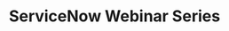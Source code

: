 ---
title: ServiceNow Webinar Series
description: The ITVMO in collaboration with ServiceNow held 6 webinars  to discuss topics identified by federal agencies.
external_url: community.max.gov/display/Egov/7.+ServiceNow
content_tags:
type: link
filters: acquisition-best-practices oem-vendor-initiatives na-audience
---